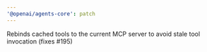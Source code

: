 ```yaml
---
'@openai/agents-core': patch
---
```


Rebinds cached tools to the current MCP server to avoid stale tool invocation (fixes #195)
